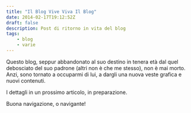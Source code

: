 ```yaml
---
title: "Il Blog Vive Viva Il Blog"
date: 2014-02-17T19:12:52Z
draft: false
description: Post di ritorno in vita del blog
tags:
    - blog
    - varie
---
```


Questo blog, seppur abbandonato al suo destino in tenera età dal quel debosciato del suo padrone (altri non è che me stesso),
non è mai morto. Anzi, sono tornato a occuparmi di lui, a dargli una nuova veste grafica e nuovi contenuti.

I dettagli in un prossimo articolo, in preparazione.

Buona navigazione, o navigante!
